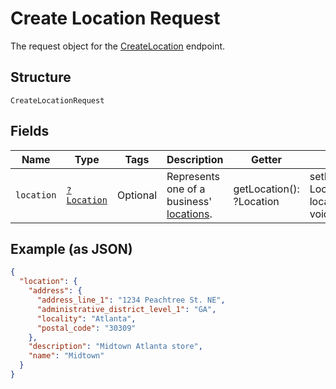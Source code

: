 
# Create Location Request

The request object for the [CreateLocation](../../doc/apis/locations.md#create-location) endpoint.

## Structure

`CreateLocationRequest`

## Fields

| Name | Type | Tags | Description | Getter | Setter |
|  --- | --- | --- | --- | --- | --- |
| `location` | [`?Location`](../../doc/models/location.md) | Optional | Represents one of a business' [locations](https://developer.squareup.com/docs/locations-api). | getLocation(): ?Location | setLocation(?Location location): void |

## Example (as JSON)

```json
{
  "location": {
    "address": {
      "address_line_1": "1234 Peachtree St. NE",
      "administrative_district_level_1": "GA",
      "locality": "Atlanta",
      "postal_code": "30309"
    },
    "description": "Midtown Atlanta store",
    "name": "Midtown"
  }
}
```

